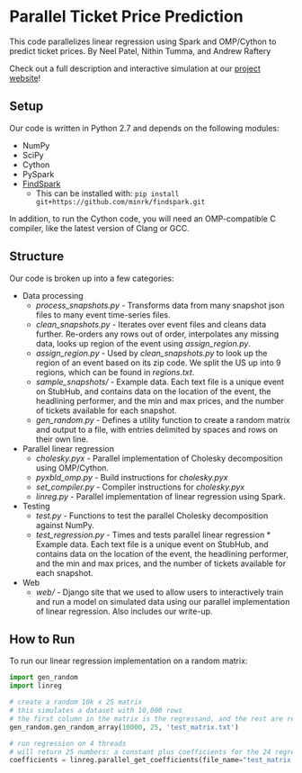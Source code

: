 # Parallel Ticket Price Prediction
This code parallelizes linear regression using Spark and OMP/Cython to predict ticket prices.
By Neel Patel, Nithin Tumma, and Andrew Raftery

Check out a full description and interactive simulation at our [project website](http://52.22.40.64)!

## Setup
Our code is written in Python 2.7 and depends on the following modules:
* NumPy
* SciPy
* Cython
* PySpark
* [FindSpark](https://github.com/minrk/findspark)
    * This can be installed with: `pip install git+https://github.com/minrk/findspark.git`

In addition, to run the Cython code, you will need an OMP-compatible C compiler, like the latest version of Clang or GCC.

## Structure
Our code is broken up into a few categories:
* Data processing
    * *process_snapshots.py*  - Transforms data from many snapshot json files to many event time-series files.
    * *clean_snapshots.py* - Iterates over event files and cleans data further. Re-orders any rows out of order, interpolates any missing data, looks up region of the event using *assign_region.py*.
    * *assign_region.py* - Used by *clean_snapshots.py* to look up the region of an event based on its zip code. We split the US up into 9 regions, which can be found in *regions.txt*.
    * *sample_snapshots/* - Example data. Each text file is a unique event on StubHub, and contains data on the location of the event, the headlining performer, and the min and max prices, and the number of tickets available for each snapshot.
    * *gen_random.py* - Defines a utility function to create a random matrix and output to a file, with entries delimited by spaces and rows on their own line.
* Parallel linear regression
    * *cholesky.pyx* - Parallel implementation of Cholesky decomposition using OMP/Cython.
    * *pyxbld_omp.py* - Build instructions for *cholesky.pyx*
    * *set_compiler.py* - Compiler instructions for *cholesky.pyx*
    * *linreg.py* - Parallel implementation of linear regression using Spark.
* Testing
    * *test.py* - Functions to test the parallel Cholesky decomposition against NumPy.
    * *test_regression.py* - Times and tests parallel linear regression    * Example data. Each text file is a unique event on StubHub, and contains data on the location of the event, the headlining performer, and the min and max prices, and the number of tickets available for each snapshot.
* Web
    * *web/* - Django site that we used to allow users to interactively train and run a model on simulated data using our parallel implementation of linear regression. Also includes our write-up.

## How to Run
To run our linear regression implementation on a random matrix:
```python
import gen_random
import linreg

# create a random 10k x 25 matrix
# this simulates a dataset with 10,000 rows
# the first column in the matrix is the regressand, and the rest are regressors
gen_random.gen_random_array(10000, 25, 'test_matrix.txt')

# run regression on 4 threads
# will return 25 numbers: a constant plus coefficients for the 24 regressors
coefficients = linreg.parallel_get_coefficients(file_name="test_matrix.txt", num_threads=4)
```
